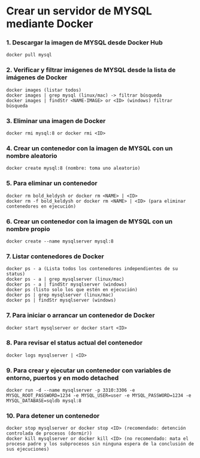 # Crear un servidor de MYSQL mediante Docker

### 1. Descargar la imagen de MYSQL desde Docker Hub

```
docker pull mysql
```

### 2. Verificar y filtrar imágenes de MYSQL desde la lista de imágenes de Docker

```
docker images (listar todos)
docker images | grep mysql (linux/mac) -> filtrar búsqueda
docker images | findStr <NAME-IMAGE> or <ID> (windows) filtrar búsqueda
```

### 3. Eliminar una imagen de Docker

```
docker rmi mysql:8 or docker rmi <ID>
```

### 4. Crear un contenedor con la imagen de MYSQL con un nombre aleatorio
```
docker create mysql:8 (nombre: toma uno aleatorio)
```

### 5. Para eliminar un contenedor
```
docker rm bold_keldysh or docker rm <NAME> | <ID>
docker rm -f bold_keldysh or docker rm <NAME> | <ID> (para eliminar contenedores en ejecución)
```

### 6. Crear un contenedor con la imagen de MYSQL con un nombre propio
```
docker create --name mysqlserver mysql:8
```

### 7. Listar contenedores de Docker
```
docker ps - a (Lista todos los contenedores independientes de su status)
docker ps - a | grep mysqlserver (linux/mac)
docker ps - a | findStr mysqlserver (windows)
docker ps (listo solo los que estén en ejecución)
docker ps | grep mysqlserver (linux/mac)
docker ps | findStr mysqlserver (windows)
```

### 7. Para iniciar o arrancar un contenedor de Docker
```
docker start mysqlserver or docker start <ID>
```

### 8. Para revisar el status actual del contenedor
```
docker logs mysqlserver | <ID>
```

### 9. Para crear y ejecutar un contenedor con variables de entorno, puertos y en modo detached 
```
docker run -d --name mysqlserver -p 3310:3306 -e MYSQL_ROOT_PASSWORD=1234 -e MYSQL_USER=user -e MYSQL_PASSWORD=1234 -e MYSQL_DATABASE=sqldb mysql:8
```

### 10. Para detener un contenedor 
```
docker stop mysqlserver or docker stop <ID> (recomendado: detención controlada de procesos (dormir))
docker kill mysqlserver or docker kill <ID> (no recomendado: mata el proceso padre y los subprocesos sin ninguna espera de la conclusión de sus ejecuciones)
```
